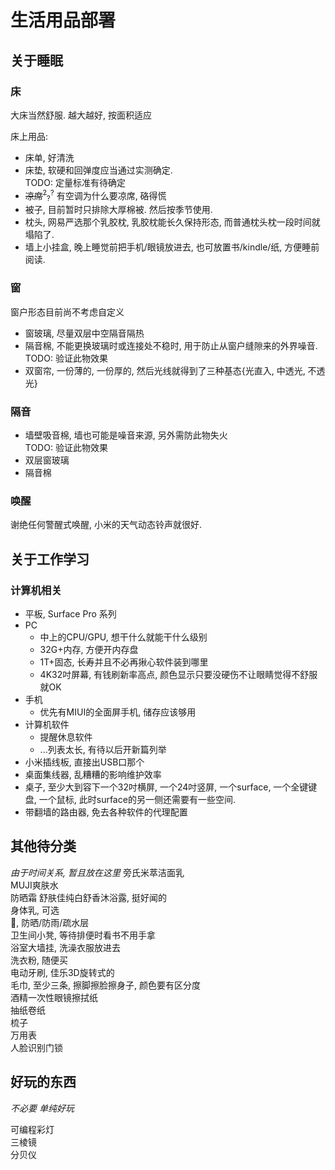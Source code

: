 # 生活用品部署

## 关于睡眠
### 床  
大床当然舒服. 越大越好, 按面积适应
  
床上用品:  
- 床单, 好清洗
- 床垫, 软硬和回弹度应当通过实测确定.  
    TODO: 定量标准有待确定
- <del>凉席<sup>?</sup></del><sub>?</sub><sup>?</sup> 有空调为什么要凉席, 硌得慌
- 被子, 目前暂时只排除大厚棉被. 然后按季节使用. 
- 枕头, 网易严选那个乳胶枕, 乳胶枕能长久保持形态, 而普通枕头枕一段时间就塌陷了. 
- 墙上小挂盒, 晚上睡觉前把手机/眼镜放进去, 也可放置书/kindle/纸, 方便睡前阅读. 

### 窗  
  窗户形态目前尚不考虑自定义
  - 窗玻璃, 尽量双层中空隔音隔热
  - 隔音棉, 不能更换玻璃时或连接处不稳时, 用于防止从窗户缝隙来的外界噪音.  
    TODO: 验证此物效果
  - 双窗帘, 一份薄的, 一份厚的, 然后光线就得到了三种基态{光直入, 中透光, 不透光}
### 隔音  
  - 墙壁吸音棉, 墙也可能是噪音来源, 另外需防此物失火  
  TODO: 验证此物效果
  - 双层窗玻璃
  - 隔音棉
### 唤醒
谢绝任何警醒式唤醒, 小米的天气动态铃声就很好. 

## 关于工作学习

### 计算机相关
- 平板, Surface Pro 系列
- PC
    - 中上的CPU/GPU, 想干什么就能干什么级别
    - 32G+内存, 方便开内存盘
    - 1T+固态, 长寿并且不必再揪心软件装到哪里
    - 4K32吋屏幕, 有钱刷新率高点, 颜色显示只要没硬伤不让眼睛觉得不舒服就OK
- 手机
    - 优先有MIUI的全面屏手机, 储存应该够用
- 计算机软件
    - 提醒休息软件
    - ...列表太长, 有待以后开新篇列举
- 小米插线板, 直接出USB口那个
- 桌面集线器, 乱糟糟的影响维护效率
- 桌子, 至少大到容下一个32吋横屏, 一个24吋竖屏, 一个surface, 一个全键键盘, 一个鼠标, 此时surface的另一侧还需要有一些空间. 
- 带翻墙的路由器, 免去各种软件的代理配置

## 其他待分类
*由于时间关系, 暂且放在这里*
旁氏米萃洁面乳  
MUJI爽肤水  
防晒霜
舒肤佳纯白舒香沐浴露, 挺好闻的  
身体乳, 可选  
🌂, 防晒/防雨/疏水层  
卫生间小凳, 等待排便时看书不用手拿  
浴室大墙挂, 洗澡衣服放进去  
洗衣粉, 随便买  
电动牙刷, 佳乐3D旋转式的  
毛巾, 至少三条, 擦脚擦脸擦身子, 颜色要有区分度  
酒精一次性眼镜擦拭纸  
抽纸卷纸  
梳子  
万用表  
人脸识别门锁

## 好玩的东西
*不必要 单纯好玩*

可编程彩灯  
三棱镜  
分贝仪  
